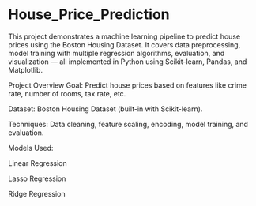 # House_Price_Prediction
This project demonstrates a machine learning pipeline to predict house prices using the Boston Housing Dataset. It covers data preprocessing, model training with multiple regression algorithms, evaluation, and visualization — all implemented in Python using Scikit-learn, Pandas, and Matplotlib.

Project Overview
Goal: Predict house prices based on features like crime rate, number of rooms, tax rate, etc.

Dataset: Boston Housing Dataset (built-in with Scikit-learn).

Techniques: Data cleaning, feature scaling, encoding, model training, and evaluation.

Models Used:

Linear Regression

Lasso Regression

Ridge Regression
